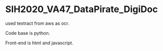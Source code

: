 # SIH2020_VA47_DataPirate_DigiDoc

used textract from aws as ocr.

Code base is python.

Front-end is html and javascript.

